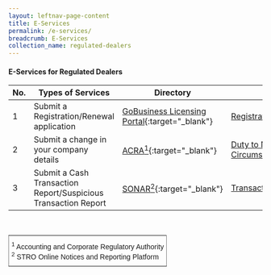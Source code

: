 ```yaml
---
layout: leftnav-page-content
title: E-Services
permalink: /e-services/
breadcrumb: E-Services
collection_name: regulated-dealers
---
```


#### E-Services for Regulated Dealers

| No. | Types of Services | Directory | Related Pages |
| --- | --- | --- | --- |
| 1 | Submit a Registration/Renewal application | <a href="https://www.gobusiness.gov.sg/licences">GoBusiness Licensing Portal</a>{:target="_blank"} | [Registration](/registration/){:target="_blank"}/[Renewal](/renewal/){:target="_blank"} |
| 2 |Submit a change in your company details | <a href="https://www.bizfile.gov.sg">ACRA<sup>1</sup></a>{:target="_blank"} | [Duty to Notify Registrar of Change in Particulars and Circumstances](/other-regulatory-requirements/){:target="_blank"} |
| 3 | Submit a Cash Transaction Report/Suspicious Transaction Report | <a href="https://www.police.gov.sg/sonar">SONAR<sup>2</sup></a>{:target="_blank"} | [Transaction-based requirements](/transaction-based-requirements/){:target="_blank"} |
<br>
<style type="text/css">
.tg  {border-collapse:collapse;border-spacing:0;}
.tg td{font-family:Arial, sans-serif;font-size:14px;padding:10px 5px;border-style:solid;border-width:1px;overflow:hidden;word-break:normal;border-color:black;}
.tg th{font-family:Arial, sans-serif;font-size:14px;font-weight:normal;padding:10px 5px;border-style:solid;border-width:1px;overflow:hidden;word-break:normal;border-color:black;}
.tg .tg-xldj{border-color:inherit;text-align:left}
</style>
<table class="tg">
  <tr>
    <th class="tg-xldj"><span style="font-style:inherit"><sup>1</sup> Accounting and Corporate Regulatory Authority</span><br>
<span style="font-style:inherit"><sup>2</sup> STRO Online Notices and Reporting Platform</span></th>
  </tr>
</table>
